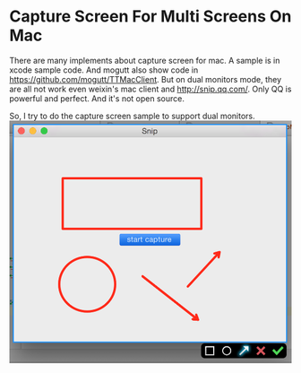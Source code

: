 # Capture Screen For Multi Screens On Mac
There are many implements about capture screen for mac.
A sample is in xcode sample code.
And mogutt also show code in https://github.com/mogutt/TTMacClient.
But on dual monitors mode, they are all not work 
even weixin's mac client and http://snip.qq.com/.
Only QQ is powerful and perfect.
And it's not open source.

So, I try to do the capture screen sample to support dual monitors.
<br>
<img src="QQ20150228-1@2x.png"></img>
